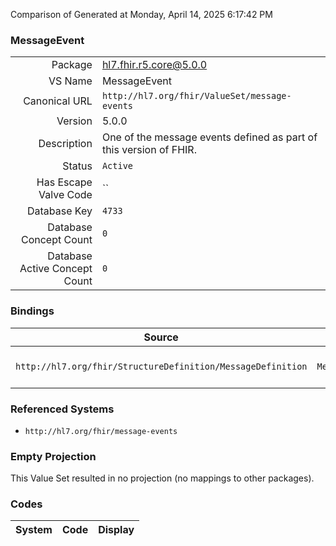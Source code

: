 Comparison of 
Generated at Monday, April 14, 2025 6:17:42 PM

### MessageEvent

|      |     |
| ---: | --- |
| Package | hl7.fhir.r5.core@5.0.0 |
| VS Name | MessageEvent |
| Canonical URL | `http://hl7.org/fhir/ValueSet/message-events` |
| Version | 5.0.0 |
| Description | One of the message events defined as part of this version of FHIR. |
| Status | `Active` |
| Has Escape Valve Code | `` |
| Database Key | `4733` |
| Database Concept Count | `0` |
| Database Active Concept Count | `0` |
### Bindings

| Source | Element | Binding | Strength | Element Short |
| ------ | ------- | ------- | -------- | ------------- |
| `http://hl7.org/fhir/StructureDefinition/MessageDefinition` | `MessageDefinition.event[x]` | `http://hl7.org/fhir/ValueSet/message-events` | `Example` | Event code  or link to the EventDefinition |

### Referenced Systems

* `http://hl7.org/fhir/message-events`
### Empty Projection

This Value Set resulted in no projection (no mappings to other packages).

### Codes

| System | Code | Display |
| ------ | ---- | ------- |
